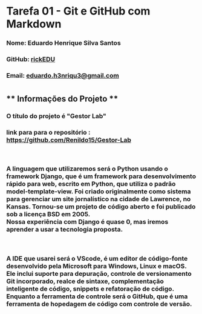 # **Tarefa 01 - Git e GitHub com Markdown**

### Nome: Eduardo Henrique Silva Santos
### GitHub: [rickEDU](https://github.com/rickEDU)
### Email: eduardo.h3nriqu3@gmail.com
#
## ** Informações do Projeto **

### O título do projeto é "**Gestor Lab**"

### link para para o repositório : https://github.com/Renildo15/Gestor-Lab
<br/>

### A linguagem que utilizaremos será o **Python** usando o framework **Django**, que é um framework para desenvolvimento rápido para web, escrito em Python, que utiliza o padrão model-template-view. Foi criado originalmente como sistema para gerenciar um site jornalístico na cidade de Lawrence, no Kansas. Tornou-se um projeto de código aberto e foi publicado sob a licença BSD em 2005. <br/>Nossa experiência com Django é quase 0, mas iremos aprender a usar a tecnologia proposta.
<br/>

### A **IDE** que usarei será o **VScode**, é um editor de código-fonte desenvolvido pela Microsoft para Windows, Linux e macOS. Ele inclui suporte para depuração, controle de versionamento Git incorporado, realce de sintaxe, complementação inteligente de código, snippets e refatoração de código. Enquanto a **ferramenta de controle** será o **GitHub**, que é uma ferramenta de hopedagem de código com controle de versão.
<br/>